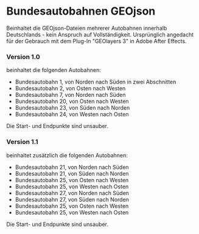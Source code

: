 # Bundesautobahnen GEOjson

Beinhaltet die GEOjson-Dateien mehrerer Autobahnen innerhalb Deutschlands - kein Anspruch auf Vollständigkeit. Ursprünglich angedacht für der Gebrauch mit dem Plug-In "GEOlayers 3" in Adobe After Effects.

### Version 1.0
beinhaltet die folgenden Autobahnen:
- Bundesautobahn 1, von Norden nach Süden in zwei Abschnitten
- Bundesautobahn 2, von Osten nach Westen
- Bundesautobahn 7, von Norden nach Süden
- Bundesautobahn 20, von Osten nach Westen
- Bundesautobahn 23, von Süden nach Norden
- Bundesautobahn 24, von Westen nach Osten

Die Start- und Endpunkte sind unsauber.

### Version 1.1
beinhaltet zusätzlich die folgenden Autobahnen:
- Bundesautobahn 21, von Norden nach Süden
- Bundesautobahn 21, von Süden nach Norden
- Bundesautobahn 25, von Osten nach Westen
- Bundesautobahn 25, von Westen nach Osten
- Bundesautobahn 27, von Norden nach Süden
- Bundesautobahn 27, von Süden nach Norden
- Bundesautobahn 25, von Osten nach Westen
- Bundesautobahn 25, von Westen nach Osten

Die Start- und Endpunkte sind unsauber.
